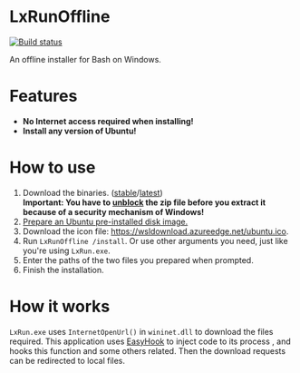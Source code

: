 # LxRunOffline

[![Build status](https://ci.appveyor.com/api/projects/status/wnqrsjk1rdc1cmpn?svg=true)](https://ci.appveyor.com/project/ddosolitary/lxrunoffline)

An offline installer for Bash on Windows.

# Features
- **No Internet access required when installing!**
- **Install any version of Ubuntu!**

# How to use
1. Download the binaries. ([stable](https://github.com/DDoSolitary/LxRunOffline/releases)/[latest](https://ci.appveyor.com/project/ddosolitary/lxrunoffline/build/artifacts))  
  **Important: You have to [unblock](http://stackoverflow.com/a/8268636/323899) the zip file before you extract it because of a security mechanism of Windows!**
2. [Prepare an Ubuntu pre-installed disk image.](https://github.com/DDoSolitary/LxRunOffline/wiki/Guide-for-fetching-Ubuntu-pre-installed-images)
3. Download the icon file: https://wsldownload.azureedge.net/ubuntu.ico.
4. Run `LxRunOffline /install`. Or use other arguments you need, just like you're using `LxRun.exe`.
5. Enter the paths of the two files you prepared when prompted.
6. Finish the installation.

# How it works
`LxRun.exe` uses `InternetOpenUrl()` in `wininet.dll` to download the files required. This application uses [EasyHook](https://easyhook.github.io) to inject code to its process , and hooks this function and some others related. Then the download requests can be redirected to local files.
